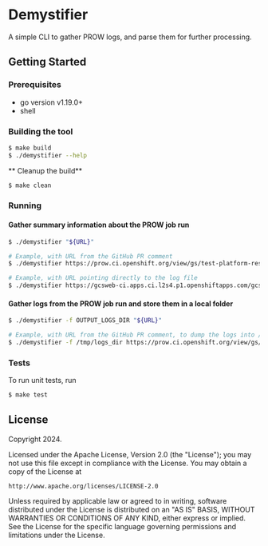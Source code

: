 # Demystifier

A simple CLI to gather PROW logs, and parse them for further processing.


## Getting Started

### Prerequisites
- go version v1.19.0+
- shell

### Building the tool
```sh
$ make build
$ ./demystifier --help
```

** Cleanup the build**
```sh
$ make clean
```

### Running

#### Gather summary information about the PROW job run

```sh
$ ./demystifier "${URL}"

# Example, with URL from the GitHub PR comment
$ ./demystifier https://prow.ci.openshift.org/view/gs/test-platform-results/pr-logs/pull/openshift_oadp-operator/1266/pull-ci-openshift-oadp-operator-master-4.13-e2e-test-azure/1767186600720076800

# Example, with URL pointing directly to the log file
$ ./demystifier https://gcsweb-ci.apps.ci.l2s4.p1.openshiftapps.com/gcs/test-platform-results/pr-logs/pull/openshift_oadp-operator/1266/pull-ci-openshift-oadp-operator-master-4.13-e2e-test-azure/1767186600720076800/artifacts/e2e-test-azure/e2e/build-log.txt
```

#### Gather logs from the PROW job run and store them in a local folder

```sh
$ ./demystifier -f OUTPUT_LOGS_DIR "${URL}"

# Example, with URL from the GitHub PR comment, to dump the logs into /tmp/logs_dir folder
$ ./demystifier -f /tmp/logs_dir https://prow.ci.openshift.org/view/gs/test-platform-results/pr-logs/pull/openshift_oadp-operator/1266/pull-ci-openshift-oadp-operator-master-4.13-e2e-test-azure/1767186600720076800
```

### Tests

To run unit tests, run
```sh
$ make test
```

## License

Copyright 2024.

Licensed under the Apache License, Version 2.0 (the "License");
you may not use this file except in compliance with the License.
You may obtain a copy of the License at

    http://www.apache.org/licenses/LICENSE-2.0

Unless required by applicable law or agreed to in writing, software
distributed under the License is distributed on an "AS IS" BASIS,
WITHOUT WARRANTIES OR CONDITIONS OF ANY KIND, either express or implied.
See the License for the specific language governing permissions and
limitations under the License.
